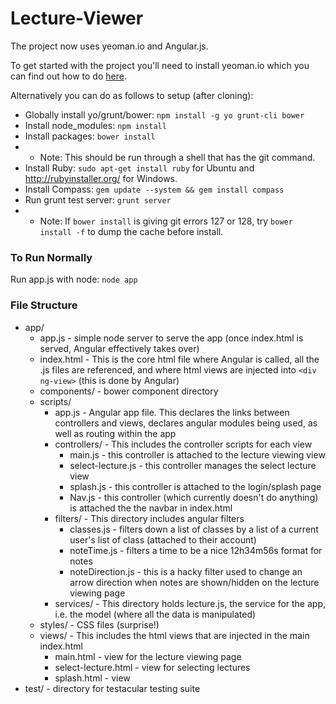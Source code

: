 Lecture-Viewer
==============
The project now uses yeoman.io and Angular.js.

To get started with the project you'll need to install yeoman.io which you can find out how to do [here](http://yeoman.io/gettingstarted.html).

Alternatively you can do as follows to setup (after cloning):
* Globally install yo/grunt/bower: `npm install -g yo grunt-cli bower`
* Install node_modules: `npm install`
* Install packages: `bower install`
* *  Note: This should be run through a shell that has the git command.
* Install Ruby: `sudo apt-get install ruby` for Ubuntu and http://rubyinstaller.org/ for Windows.
* Install Compass: `gem update --system && gem install compass`
* Run grunt test server: `grunt server`
* *  Note: If `bower install` is giving git errors 127 or 128, try `bower install -f` to dump the cache before install.


### To Run Normally
Run app.js with node:
`node app` 

### File Structure
* app/
  * app.js - simple node server to serve the app (once index.html is served, Angular effectively takes over)
  * index.html - This is the core html file where Angular is called, all the .js files are referenced, and where html views are injected into `<div ng-view>` (this is done by Angular)
  * components/ - bower component directory
  * scripts/
      * app.js - Angular app file. This declares the links between controllers and views, declares angular modules being used, as well as routing within the app
      * controllers/ - This includes the controller scripts for each view
          * main.js - this controller is attached to the lecture viewing view
          * select-lecture.js - this controller manages the select lecture view
          * splash.js - this controller is attached to the login/splash page
          * Nav.js - this controller (which currently doesn't do anything) is attached the the navbar in index.html
      * filters/ - This directory includes angular filters
          * classes.js - filters down a list of classes by a list of a current user's list of class (attached to their account)
          * noteTime.js - filters a time to be a nice 12h34m56s format for notes
          * noteDirection.js - this is a hacky filter used to change an arrow direction when notes are shown/hidden on the lecture viewing page
      * services/ - This directory holds lecture.js, the service for the app, i.e. the model (where all the data is manipulated)
  * styles/ - CSS files (surprise!)
  * views/ - This includes the html views that are injected in the main index.html
      * main.html - view for the lecture viewing page
      * select-lecture.html - view for selecting lectures
      * splash.html - view 
* test/ - directory for testacular testing suite
